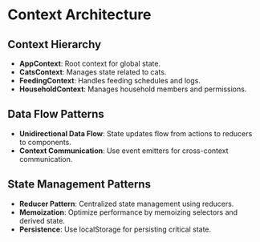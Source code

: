 # Context Architecture

## Context Hierarchy
- **AppContext**: Root context for global state.
- **CatsContext**: Manages state related to cats.
- **FeedingContext**: Handles feeding schedules and logs.
- **HouseholdContext**: Manages household members and permissions.

## Data Flow Patterns
- **Unidirectional Data Flow**: State updates flow from actions to reducers to components.
- **Context Communication**: Use event emitters for cross-context communication.

## State Management Patterns
- **Reducer Pattern**: Centralized state management using reducers.
- **Memoization**: Optimize performance by memoizing selectors and derived state.
- **Persistence**: Use localStorage for persisting critical state.